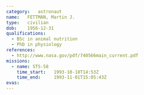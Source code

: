 ```yaml
---
category:	astronaut
name:	FETTMAN, Martin J.
type:	civilian
dob:	1956-12-31
qualifications:
  - BSc in animal nutrition
  - PhD in physiology
references:
  - http://www.nasa.gov/pdf/740566main_current.pdf
missions:
  - name: STS-58
    time_start:   1993-10-18T14:53Z
    time_end:     1993-11-01T15:05:43Z
evas:
---
```

